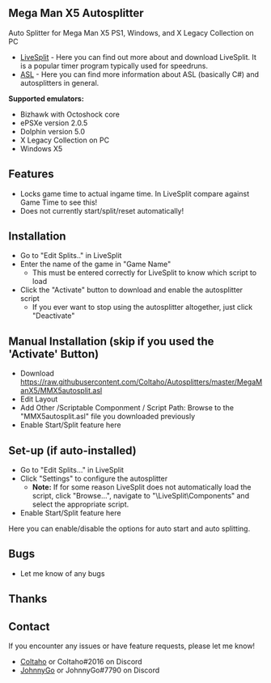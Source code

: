 ## Mega Man X5 Autosplitter
 
Auto Splitter for Mega Man X5 PS1, Windows, and X Legacy Collection on PC

- [LiveSplit](http://livesplit.github.io/) - Here you can find out more about and download LiveSplit. It is a popular timer program typically used for speedruns.
- [ASL](https://github.com/LiveSplit/LiveSplit/blob/master/Documentation/Auto-Splitters.md) - Here you can find more information about ASL (basically C#) and autosplitters in general.

**Supported emulators:**
 - Bizhawk with Octoshock core
 - ePSXe version 2.0.5
 - Dolphin version 5.0
 - X Legacy Collection on PC
 - Windows X5
 
## Features

- Locks game time to actual ingame time. In LiveSplit compare against Game Time to see this!
- Does not currently start/split/reset automatically!


## Installation 

- Go to "Edit Splits.." in LiveSplit
- Enter the name of the game in "Game Name"
  - This must be entered correctly for LiveSplit to know which script to load
- Click the "Activate" button to download and enable the autosplitter script
  - If you ever want to stop using the autosplitter altogether, just click "Deactivate"

## Manual Installation (skip if you used the 'Activate' Button)

- Download https://raw.githubusercontent.com/Coltaho/Autosplitters/master/MegaManX5/MMX5autosplit.asl
- Edit Layout
- Add Other /Scriptable Componment / Script Path: Browse to the "MMX5autosplit.asl" file you downloaded previously
- Enable Start/Split feature here
  
## Set-up (if auto-installed)

- Go to "Edit Splits..." in LiveSplit
- Click "Settings" to configure the autosplitter
  - **Note:** If for some reason LiveSplit does not automatically load the script, click "Browse...", navigate to "\LiveSplit\Components\" and select the appropriate script.
- Enable Start/Split feature here
  
Here you can enable/disable the options for auto start and auto splitting.

## Bugs

- Let me know of any bugs

## Thanks


## Contact

If you encounter any issues or have feature requests, please let me know! 

- [Coltaho](http://twitch.tv/Coltaho) or Coltaho#2016 on Discord
- [JohnnyGo](https://www.twitch.tv/johnnygo) or JohnnyGo#7790 on Discord
